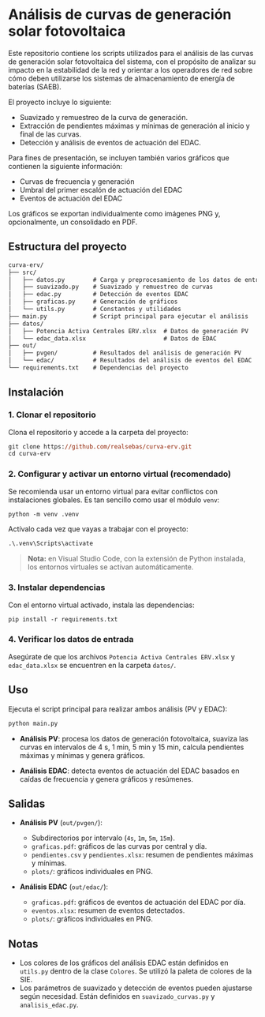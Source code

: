 # Análisis de curvas de generación solar fotovoltaica

Este repositorio contiene los scripts utilizados para el análisis de las curvas
de generación solar fotovoltaica del sistema, con el propósito de analizar su
impacto en la estabilidad de la red y orientar a los operadores de red sobre
cómo deben utilizarse los sistemas de almacenamiento de energía de baterías
(SAEB).

El proyecto incluye lo siguiente:

- Suavizado y remuestreo de la curva de generación.
- Extracción de pendientes máximas y mínimas de generación al inicio y final de
  las curvas.
- Detección y análisis de eventos de actuación del EDAC.

Para fines de presentación, se incluyen también varios gráficos que contienen
la siguiente información:

- Curvas de frecuencia y generación
- Umbral del primer escalón de actuación del EDAC
- Eventos de actuación del EDAC

Los gráficos se exportan individualmente como imágenes PNG y, opcionalmente, un
consolidado en PDF.

## Estructura del proyecto

```txt
curva-erv/
├── src/
│   ├── datos.py        # Carga y preprocesamiento de los datos de entrada
│   ├── suavizado.py    # Suavizado y remuestreo de curvas
│   ├── edac.py         # Detección de eventos EDAC
│   ├── graficas.py     # Generación de gráficos
│   └── utils.py        # Constantes y utilidades
├── main.py             # Script principal para ejecutar el análisis
├── datos/
│   ├── Potencia Activa Centrales ERV.xlsx  # Datos de generación PV
│   └── edac_data.xlsx                      # Datos de EDAC
├── out/
│   ├── pvgen/          # Resultados del análisis de generación PV
│   └── edac/           # Resultados del análisis de eventos del EDAC
└── requirements.txt    # Dependencias del proyecto
```

## Instalación

### 1. Clonar el repositorio

Clona el repositorio y accede a la carpeta del proyecto:

```ps
git clone https://github.com/realsebas/curva-erv.git
cd curva-erv
```

### 2. Configurar y activar un entorno virtual (recomendado)
  
Se recomienda usar un entorno virtual para evitar conflictos con instalaciones
globales. Es tan sencillo como usar el módulo `venv`:

```ps
python -m venv .venv
```

Actívalo cada vez que vayas a trabajar con el proyecto:

```ps
.\.venv\Scripts\activate
```

> **Nota:** en Visual Studio Code, con la extensión de  Python instalada, los
> entornos virtuales se activan automáticamente.
  
### 3. Instalar dependencias

Con el entorno virtual activado, instala las dependencias:

```ps
pip install -r requirements.txt
```

### 4. Verificar los datos de entrada

Asegúrate de que los archivos `Potencia Activa Centrales ERV.xlsx` y
`edac_data.xlsx` se encuentren en la carpeta `datos/`.

## Uso

Ejecuta el script principal para realizar ambos análisis (PV y EDAC):

```ps
python main.py
```

- **Análisis PV**: procesa los datos de generación fotovoltaica, suaviza las
  curvas en intervalos de 4 s, 1 min, 5 min y 15 min, calcula pendientes
  máximas y mínimas y genera gráficos.

- **Análisis EDAC**: detecta eventos de actuación del EDAC basados en caídas de
  frecuencia y genera gráficos y resúmenes.

## Salidas

- **Análisis PV** (`out/pvgen/`):
  - Subdirectorios por intervalo (`4s`, `1m`, `5m`, `15m`).
  - `graficas.pdf`: gráficos de las curvas por central y día.
  - `pendientes.csv` y `pendientes.xlsx`: resumen de pendientes máximas y
    mínimas.
  - `plots/`: gráficos individuales en PNG.

- **Análisis EDAC** (`out/edac/`):
  - `graficas.pdf`: gráficos de eventos de actuación del EDAC por día.
  - `eventos.xlsx`: resumen de eventos detectados.
  - `plots/`: gráficos individuales en PNG.

## Notas

- Los colores de los gráficos del análisis EDAC están definidos en `utils.py`
  dentro de la clase `Colores`. Se utilizó la paleta de colores de la SIE.
- Los parámetros de suavizado y detección de eventos pueden ajustarse según
  necesidad. Están definidos en `suavizado_curvas.py` y `analisis_edac.py`.
